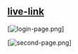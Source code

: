 ## [live-link](https://mr-department.netlify.app/)

[![login-page.png](https://i.postimg.cc/RZPPqQf4/login-page.png)]

[![second-page.png](https://i.postimg.cc/d0qWVNDW/second-page.png)]
